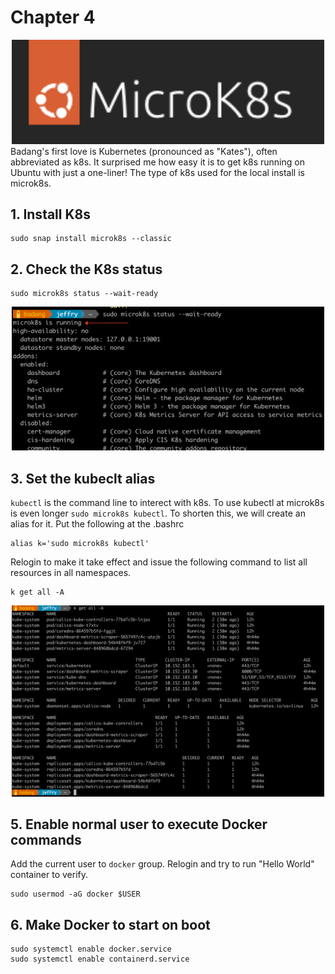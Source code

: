 # Chapter 4
<div style="text-align: center;">
  <img src="/img/chap4-microk8s.png" alt="Description of the image" width="500"/>
</div>
Badang's first love is Kubernetes (pronounced as "Kates"), often abbreviated as k8s. It surprised me how easy it is to get k8s running on Ubuntu with just a one-liner! The type of k8s used for the local install is microk8s.

## 1. Install K8s 
```
sudo snap install microk8s --classic
```

## 2. Check the K8s status 
```
sudo microk8s status --wait-ready
```
<div style="text-align: center;">
  <img src="/img/chap4-k8s-status.png" alt="Description of the image" width="500"/>
</div>

## 3. Set the kubeclt alias 
`kubectl` is the command line to interect with k8s. To use kubectl at microk8s is even longer `sudo microk8s kubectl`. To shorten this, we will create an alias for it. Put the following at the .bashrc
```
alias k='sudo microk8s kubectl'
```

Relogin to make it take effect and issue the following command to list all resources in all namespaces.
```
k get all -A
```
<div style="text-align: center;">
  <img src="/img/chap4-k-get-all.png" alt="Description of the image" width="500"/>
</div>


## 5. Enable normal user to execute Docker commands
Add the current user to `docker` group. Relogin and try to run "Hello World" container to verify.
```
sudo usermod -aG docker $USER
```

## 6. Make Docker to start on boot
```
sudo systemctl enable docker.service
sudo systemctl enable containerd.service
```



